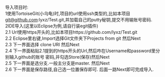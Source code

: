
导入项目时:<br>
	1使用TortoiseGit(小乌龟)时,项目的url使用ssh类型的,比如本项目 git@github.com:lyxz/Test.git,并加载自己的putty秘钥,提交不用输账号密码. <br>
	2IDE导入(这里以Eclipse为例,请自行装egit插件)<br>
	    2.1 Url使用https开头的,比如本项目https://github.com/lyxz/Test.git<br>
		2.2 Eclipse里右键,Import选择Git文件夹下Projects from git 然后Next<br>
		2.3 下一界面选择 clone URI 然后Next<br>
		2.4 下一界面粘贴2.1提到的https开头的Url,然后咋在Username和password里分别输入github的账号 密码,并勾选Store(保存)然后Next<br>
		2.5 下一界面是选分支.一般主分支是master. 然后Next<br>
		2.6 下一界面是保存路径,自己选一位置保存即可. 后面一路Next即可完成导入.<br>
